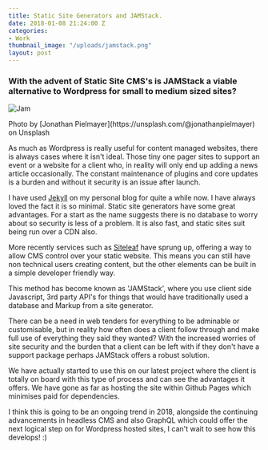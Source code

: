 ```yaml
---
title: Static Site Generators and JAMStack.
date: 2018-01-08 21:24:00 Z
categories:
- Work
thumbnail_image: "/uploads/jamstack.png"
layout: post
---
```


### With the advent of Static Site CMS's is JAMStack a viable alternative to Wordpress for small to medium sized sites?

<p><img  src="{{ site.baseurl }}/uploads/jamstack.png" alt="Jam"  /></p>
Photo by [Jonathan Pielmayer](https://unsplash.com/@jonathanpielmayer) on Unsplash

As much as Wordpress is really useful for content managed websites, there is always cases where it isn't ideal. Those tiny one pager sites to support an event or a website for a client who, in reality  will only end up adding a news article occasionally. The constant maintenance of plugins and core updates is a burden and without it security is an issue after launch.

I have used [Jekyll](https://jekyllrb.com/) on my personal blog for quite a while now. I have always loved the fact it is so minimal. Static site generators have some great advantages. For a start as the name suggests there is no database to worry about so security is less of a problem. It is also fast, and static sites suit being run over a CDN also.

More recently services such as [Siteleaf](http://www.siteleaf.com) have sprung up, offering a way to allow CMS control over your static website. This means you can still have non technical users creating content, but the other elements can be built in a simple developer friendly way. 

This method has become known as 'JAMStack', where you use client side Javascript, 3rd party API's for things that would have traditionally used a database and Markup from a site generator.

There can be a need in web tenders for everything to be adminable or customisable, but in reality how often does a client follow through and make full use of everything they said they wanted? With the increased worries of site security and the burden that a client can be left with if they don't have a support package perhaps JAMStack offers a robust solution.

We have actually started to use this on our latest project where the client is totally on board with this type of process and can see the advantages it offers. We have gone as far as hosting the site within Github Pages which minimises paid for dependencies. 

I think this is going to be an ongoing trend in 2018, alongside the continuing advancements in headless CMS and also GraphQL which could offer the next logical step on for Wordpress hosted sites, I can't wait to see how this develops! :)

 


